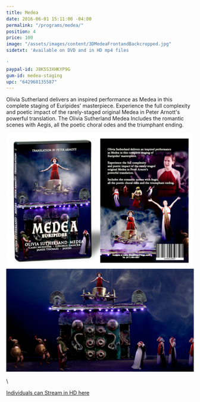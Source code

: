 ```yaml
---
title: Medea
date: 2016-06-01 15:11:00 -04:00
permalink: "/programs/medea/"
position: 4
price: 100
image: "/assets/images/content/3DMedeaFrontandBackcropped.jpg"
sidetxt: 'Available on DVD and in HD mp4 files

'
paypal-id: J8K5S3XHKYP9G
gum-id: medea-staging
upc: "642968135587"
---
```


Olivia Sutherland delivers an inspired performance as Medea in this complete staging of Euripides' masterpiece.  Experience the full complexity and poetic impact of the rarely-staged original Medea in Peter Arnott's powerful translation. The Olivia Sutherland Medea Includes the romantic scenes with Aegis, all the poetic choral odes and the triumphant ending.

![Medea Box](/assets/images/content/3DMedeaFrontandBackcropped.jpg)
![Medea on Chariot](/assets/images/content/Medea_Staging_MacMillan_Films_Staring_Olivia_Sutherland.jpg)

<script src="https://gumroad.com/js/gumroad.js"></script>\
<a class="gumroad-button" href="https://macmillanfilms.gumroad.com/l/medea-staging">Individuals can Stream in HD here</a>